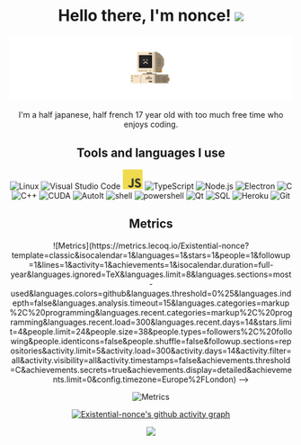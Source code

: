 <div align=center>
 
<h1>Hello there, I'm nonce! <img width="40px" src="https://cdn.discordapp.com/emojis/607305059482468400.gif?size=96"></h1>
<img src="assets/pixel_computer_transparent.gif">

<p>I'm a half japanese, half french 17 year old with too much free time who enjoys coding.</p> 

## **Tools and languages I use**
<img alt="Linux" width="35px" src="https://upload.wikimedia.org/wikipedia/commons/thumb/3/35/Tux.svg/1200px-Tux.svg.png" />
<img alt="Visual Studio Code" width="35px" src="https://cdn.jsdelivr.net/gh/devicons/devicon/icons/vscode/vscode-original.svg" />
<!-- <img align="center" alt="HTML5" width="35px" src="https://raw.githubusercontent.com/github/explore/80688e429a7d4ef2fca1e82350fe8e3517d3494d/topics/html/html.png" /> -->
<!-- <img align="center" alt="CSS3" width="35px" src="https://raw.githubusercontent.com/github/explore/80688e429a7d4ef2fca1e82350fe8e3517d3494d/topics/css/css.png" /> -->
<img alt="JavaScript" width="35px" src="https://raw.githubusercontent.com/github/explore/80688e429a7d4ef2fca1e82350fe8e3517d3494d/topics/javascript/javascript.png" />
<img alt="TypeScript" width="35px" src="https://media.discordapp.net/attachments/816669196565741629/913911000019894283/Typescript_logo_2020.svg.png" />
<img alt="Node.js" width="35px" src="https://cdn.jsdelivr.net/gh/devicons/devicon/icons/nodejs/nodejs-original.svg" />
<img alt="Electron" width="35px" src="https://styles.redditmedia.com/t5_3fh1h/styles/communityIcon_wb4keznfn2t41.png?width=256&s=31ee7abe34b29fc6a9831ba3d8445ad44f97b45e" />
<img alt="C" width="40px" src="https://cdn.discordapp.com/attachments/816669196565741629/893157538818842655/image0.png" />
<img alt="C++" width="35px" src="https://upload.wikimedia.org/wikipedia/commons/thumb/1/18/ISO_C%2B%2B_Logo.svg/306px-ISO_C%2B%2B_Logo.svg.png" />
<img alt="CUDA" width="45px" src="https://media.discordapp.net/attachments/816669196565741629/891388782857830500/removal.ai_tmp-614f6753bfeca.png" />
<img alt="AutoIt" width="35px" src="https://media.discordapp.net/attachments/816669196565741629/891389559382896650/removal.ai_tmp-614f6929dba70.png" />
<img alt="shell" width="35px" src="https://upload.wikimedia.org/wikipedia/commons/thumb/4/4b/Bash_Logo_Colored.svg/1200px-Bash_Logo_Colored.svg.png" />
<img alt="powershell" width="35px" src="https://xenappblog.com/wp-content/uploads/PowerShell.png" />
<img alt="Qt" width="35px" src="https://cdn.jsdelivr.net/gh/devicons/devicon/icons/qt/qt-original.svg" />
<img alt="SQL" width="35px" src="https://media.discordapp.net/attachments/816669196565741629/891398598040879164/315102_sql_file_icon.png?width=487&height=487" />
<img alt="Heroku" width="35px" src="https://cdn.iconscout.com/icon/free/png-512/heroku-5-569467.png" />
<img alt="Git" width="35px" src="https://git-scm.com/images/logos/downloads/Git-Icon-1788C.png" />

<br>

## **Metrics**
<!-->
![Metrics](https://metrics.lecoq.io/Existential-nonce?template=classic&isocalendar=1&languages=1&stars=1&people=1&followup=1&lines=1&activity=1&achievements=1&isocalendar.duration=full-year&languages.ignored=TeX&languages.limit=8&languages.sections=most-used&languages.colors=github&languages.threshold=0%25&languages.indepth=false&languages.analysis.timeout=15&languages.categories=markup%2C%20programming&languages.recent.categories=markup%2C%20programming&languages.recent.load=300&languages.recent.days=14&stars.limit=4&people.limit=24&people.size=38&people.types=followers%2C%20following&people.identicons=false&people.shuffle=false&followup.sections=repositories&activity.limit=5&activity.load=300&activity.days=14&activity.filter=all&activity.visibility=all&activity.timestamps=false&achievements.threshold=C&achievements.secrets=true&achievements.display=detailed&achievements.limit=0&config.timezone=Europe%2FLondon)
-->

![Metrics](https://github.com/Existential-nonce/Existential-nonce/blob/main/github-metrics.svg)

[![Existential-nonce's github activity graph](https://activity-graph.herokuapp.com/graph?username=Existential-nonce&bg_color=0D1117&hide_border=true&color=4B8DDA&line=4B8DDA&point=FFFFFF)](https://github.com/ashutosh00710/github-readme-activity-graph)

<img src="https://discord.c99.nl/widget/theme-3/699310549573435423.png" />

</div>